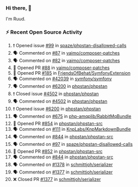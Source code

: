 ### Hi there, 👋

I'm Ruud.
 
### :zap: Recent Open Source Activity

<!--START_SECTION:activity-->
1. ❗️ Opened issue [#99](https://github.com/spaze/phpstan-disallowed-calls/issues/99) in [spaze/phpstan-disallowed-calls](https://github.com/spaze/phpstan-disallowed-calls)
2. 🗣 Commented on [#87](https://github.com/vaimo/composer-patches/issues/87) in [vaimo/composer-patches](https://github.com/vaimo/composer-patches)
3. 🗣 Commented on [#82](https://github.com/vaimo/composer-patches/issues/82) in [vaimo/composer-patches](https://github.com/vaimo/composer-patches)
4. 💪 Opened PR [#88](https://github.com/vaimo/composer-patches/pull/88) in [vaimo/composer-patches](https://github.com/vaimo/composer-patches)
5. 💪 Opened PR [#185](https://github.com/FriendsOfBehat/SymfonyExtension/pull/185) in [FriendsOfBehat/SymfonyExtension](https://github.com/FriendsOfBehat/SymfonyExtension)
6. 🗣 Commented on [#42039](https://github.com/symfony/symfony/issues/42039) in [symfony/symfony](https://github.com/symfony/symfony)
7. 🗣 Commented on [#6200](https://github.com/phpstan/phpstan/issues/6200) in [phpstan/phpstan](https://github.com/phpstan/phpstan)
8. ❗️ Closed issue [#4502](https://github.com/phpstan/phpstan/issues/4502) in [phpstan/phpstan](https://github.com/phpstan/phpstan)
9. 🗣 Commented on [#4502](https://github.com/phpstan/phpstan/issues/4502) in [phpstan/phpstan](https://github.com/phpstan/phpstan)
10. ❗️ Opened issue [#6200](https://github.com/phpstan/phpstan/issues/6200) in [phpstan/phpstan](https://github.com/phpstan/phpstan)
11. 🗣 Commented on [#675](https://github.com/php-amqplib/RabbitMqBundle/issues/675) in [php-amqplib/RabbitMqBundle](https://github.com/php-amqplib/RabbitMqBundle)
12. 💪 Opened PR [#854](https://github.com/phpstan/phpstan-src/pull/854) in [phpstan/phpstan-src](https://github.com/phpstan/phpstan-src)
13. 🗣 Commented on [#111](https://github.com/KnpLabs/KnpMarkdownBundle/issues/111) in [KnpLabs/KnpMarkdownBundle](https://github.com/KnpLabs/KnpMarkdownBundle)
14. 🗣 Commented on [#844](https://github.com/phpstan/phpstan-src/issues/844) in [phpstan/phpstan-src](https://github.com/phpstan/phpstan-src)
15. 🗣 Commented on [#97](https://github.com/spaze/phpstan-disallowed-calls/issues/97) in [spaze/phpstan-disallowed-calls](https://github.com/spaze/phpstan-disallowed-calls)
16. 💪 Opened PR [#852](https://github.com/phpstan/phpstan-src/pull/852) in [phpstan/phpstan-src](https://github.com/phpstan/phpstan-src)
17. 🗣 Commented on [#844](https://github.com/phpstan/phpstan-src/issues/844) in [phpstan/phpstan-src](https://github.com/phpstan/phpstan-src)
18. 🗣 Commented on [#1378](https://github.com/schmittjoh/serializer/issues/1378) in [schmittjoh/serializer](https://github.com/schmittjoh/serializer)
19. 🗣 Commented on [#1377](https://github.com/schmittjoh/serializer/issues/1377) in [schmittjoh/serializer](https://github.com/schmittjoh/serializer)
20. ❌ Closed PR [#1377](https://github.com/schmittjoh/serializer/pull/1377) in [schmittjoh/serializer](https://github.com/schmittjoh/serializer)
<!--END_SECTION:activity-->
